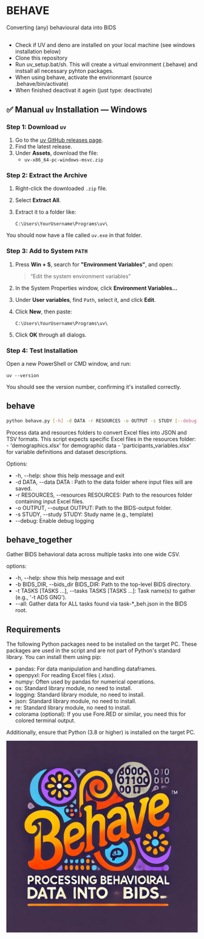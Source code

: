 # BEHAVE

Converting (any) behavioural data into BIDS
##
- Check if UV and deno are installed on your local machine (see windows installation below)
- Clone this repository
- Run uv_setup.bat/sh. This will create a virtual environment (.behave) and instsall all necessary pyhton packages.
- When using behave, activate the envirionmant (source .behave/bin/activate)
- When finished deactivat it agein (just type: deactivate)
## ✅ Manual `uv` Installation — **Windows**

### Step 1: Download `uv`

1. Go to the [uv GitHub releases page](https://github.com/astral-sh/uv/releases).
2. Find the latest release.
3. Under **Assets**, download the file:
   - `uv-x86_64-pc-windows-msvc.zip`

### Step 2: Extract the Archive

1. Right-click the downloaded `.zip` file.

2. Select **Extract All**.

3. Extract it to a folder like:

   ```
   C:\Users\YourUsername\Programs\uv\
   ```

You should now have a file called `uv.exe` in that folder.

### Step 3: Add to System `PATH`

1. Press **Win + S**, search for **"Environment Variables"**, and open:

   > “Edit the system environment variables”

2. In the System Properties window, click **Environment Variables…**

3. Under **User variables**, find `Path`, select it, and click **Edit**.

4. Click **New**, then paste:

   ```
   C:\Users\YourUsername\Programs\uv\
   ```

5. Click **OK** through all dialogs.

### Step 4: Test Installation

Open a new PowerShell or CMD window, and run:

```
uv --version
```

You should see the version number, confirming it's installed correctly.

## behave

````bash
python behave.py [-h] -d DATA -r RESOURCES -o OUTPUT -s STUDY [--debug]
````

Process data and resources folders to convert Excel files into JSON and TSV formats. This script expects specific Excel files in the resources
folder: - 'demographics.xlsx' for demographic data - 'participants_variables.xlsx' for variable definitions and dataset descriptions.

Options: 
* -h, --help: show this help message and exit
* -d DATA, --data DATA : Path to the data folder where input files will are saved.
* -r RESOURCES, --resources RESOURCES: Path to the resources folder containing input Excel files.
* -o OUTPUT, --output OUTPUT: Path to the BIDS-output folder.
* -s STUDY, --study STUDY: Study name (e.g., template)
* --debug: Enable debug logging

## behave_together
Gather BIDS behavioral data across multiple tasks into one wide CSV.

options:
* -h, --help: show this help message and exit
* -b BIDS_DIR, --bids_dir BIDS_DIR: Path to the top-level BIDS directory.
* -t TASKS [TASKS ...], --tasks TASKS [TASKS ...]: Task name(s) to gather (e.g., '-t ADS GNG').
* --all: Gather data for ALL tasks found via task-*_beh.json in the BIDS root.

## Requirements

The following Python packages need to be installed on the target PC. These packages are used in the script and are not part of Python's standard library. You can install them using pip:

* pandas: For data manipulation and handling dataframes.
* openpyxl: For reading Excel files (.xlsx).
* numpy: Often used by pandas for numerical operations.
* os: Standard library module, no need to install.
* logging: Standard library module, no need to install.
* json: Standard library module, no need to install.
* re: Standard library module, no need to install.
* colorama (optional): If you use Fore.RED or similar, you need this for colored terminal output.


Additionally, ensure that Python (3.8 or higher) is installed on the target PC.

![Drag Racing](LOGO.png)
